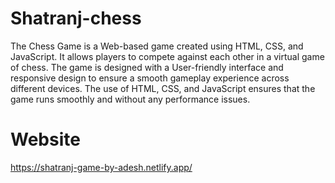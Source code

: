 # Shatranj-chess
The Chess Game is a Web-based game created using HTML, CSS, and JavaScript. It allows players to compete against each other in a virtual game of chess. The game is designed with a User-friendly interface and responsive design to ensure a smooth gameplay experience across different devices. The use of HTML, CSS, and JavaScript ensures that the game runs smoothly and without any performance issues.

# Website
https://shatranj-game-by-adesh.netlify.app/

